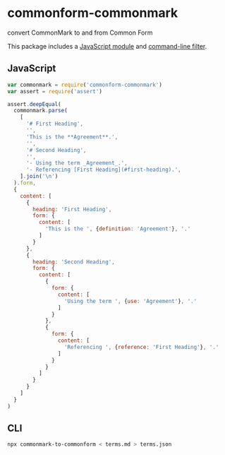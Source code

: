 # commonform-commonmark

convert CommonMark to and from Common Form

This package includes a [JavaScript module](#JavaScript) and [command-line filter](#CLI).

## JavaScript

```javascript
var commonmark = require('commonform-commonmark')
var assert = require('assert')

assert.deepEqual(
  commonmark.parse(
    [
      '# First Heading',
      '',
      'This is the **Agreement**.',
      '',
      '# Second Heading',
      '',
      '- Using the term _Agreement_.',
      '- Referencing [First Heading](#first-heading).',
    ].join('\n')
  ).form,
  {
    content: [
      {
        heading: 'First Heading',
        form: {
          content: [
            'This is the ', {definition: 'Agreement'}, '.'
          ]
        }
      },
      {
        heading: 'Second Heading',
        form: {
          content: [
            {
              form: {
                content: [
                  'Using the term ', {use: 'Agreement'}, '.'
                ]
              }
            },
            {
              form: {
                content: [
                  'Referencing ', {reference: 'First Heading'}, '.'
                ]
              }
            }
          ]
        }
      }
    ]
  }
)
```

## CLI

```bash
npx commonmark-to-commonform < terms.md > terms.json
```
